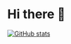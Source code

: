 # Hi there 👋

[![GitHub stats](https://github-readme-stats.vercel.app/api?username=franciscoBSalgueiro&count_private=true&show_icons=true&theme=tokyonight)](https://youtu.be/TXluFmG_PCY)
  
